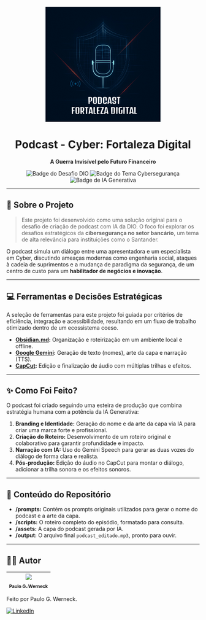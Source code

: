 <p align="center">
  <img src="assets/podcast_cover.png" width="300" alt="Capa do Podcast Fortaleza Digital">
</p>

<h1 align="center">
  Podcast - Cyber: Fortaleza Digital
</h1>

<p align="center">
  <strong>A Guerra Invisível pelo Futuro Financeiro</strong>
</p>

<p align="center">
  <img src="https://img.shields.io/badge/Desafio-DIO_Code_The_Future-blue?style=for-the-badge" alt="Badge do Desafio DIO">
  <img src="https://img.shields.io/badge/Tema-Cybersegurança-red?style=for-the-badge" alt="Badge do Tema Cybersegurança">
  <img src="https://img.shields.io/badge/IA-Generativa-lightgrey?style=for-the-badge" alt="Badge de IA Generativa">
</p>

---

## 📝 Sobre o Projeto

> Este projeto foi desenvolvido como uma solução original para o desafio de criação de podcast com IA da DIO. O foco foi explorar os desafios estratégicos da **cibersegurança no setor bancário**, um tema de alta relevância para instituições como o Santander.

O podcast simula um diálogo entre uma apresentadora e um especialista em Cyber, discutindo ameaças modernas como engenharia social, ataques à cadeia de suprimentos e a mudança de paradigma da segurança, de um centro de custo para um **habilitador de negócios e inovação**.

---

## 💻 Ferramentas e Decisões Estratégicas

A seleção de ferramentas para este projeto foi guiada por critérios de eficiência, integração e acessibilidade, resultando em um fluxo de trabalho otimizado dentro de um ecossistema coeso.

* **[Obsidian.md](https://obsidian.md/):** Organização e roteirização em um ambiente local e offline.
* **[Google Gemini](https://gemini.google.com/):** Geração de texto (nomes), arte da capa e narração (TTS).
* **[CapCut](https://www.capcut.com/pt-br/):** Edição e finalização de áudio com múltiplas trilhas e efeitos.

---

## ✨ Como Foi Feito?

O podcast foi criado seguindo uma esteira de produção que combina estratégia humana com a potência da IA Generativa:

1.  **Branding e Identidade:** Geração do nome e da arte da capa via IA para criar uma marca forte e profissional.
2.  **Criação do Roteiro:** Desenvolvimento de um roteiro original e colaborativo para garantir profundidade e impacto.
3.  **Narração com IA:** Uso do Gemini Speech para gerar as duas vozes do diálogo de forma clara e realista.
4.  **Pós-produção:** Edição do áudio no CapCut para montar o diálogo, adicionar a trilha sonora e os efeitos sonoros.

---

## 📂 Conteúdo do Repositório

* **/prompts:** Contém os prompts originais utilizados para gerar o nome do podcast e a arte da capa.
* **/scripts:** O roteiro completo do episódio, formatado para consulta.
* **/assets:** A capa do podcast gerada por IA.
* **/output:** O arquivo final `podcast_editado.mp3`, pronto para ouvir.

---

## 👨‍💻 Autor

| [<img src="https://avatars.githubusercontent.com/u/78171565?v=4" width=115><br><sub>Paulo  G.  Werneck</sub>](https://github.com/5kr1pt) |
| :--------------------------------------------------------------------------------------------------------------------------------------: |

Feito por Paulo G. Werneck.

[![LinkedIn](https://img.shields.io/badge/LinkedIn-0077B5?style=for-the-badge&logo=linkedin&logoColor=white)](https://www.linkedin.com/in/pgw-script/)